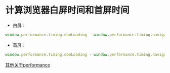 # 计算浏览器白屏时间和首屏时间    

- 白屏：
```js
window.performance.timing.domLoading - window.performance.timing.navigationStart
```

- 首屏：
```js
window.performance.timing.domLoading - window.performance.timing.navigationStart
```

[其他关于performance](https://developer.mozilla.org/zh-CN/docs/Web/API/Performance)